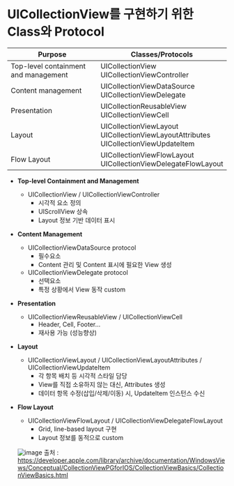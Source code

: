 # UICollectionView를 구현하기 위한 Class와 Protocol

|Purpose|Classes/Protocols|
|---|---|
|Top-level containment and management|UICollectionView<br>UICollectionViewController|
|Content management|UICollectionViewDataSource<br>UICollectionViewDelegate|
|Presentation|UICollectionReusableView<br>UICollectionViewCell|
|Layout|UICollectionViewLayout<br>UICollectionViewLayoutAttributes<br>UICollectionViewUpdateItem|
|Flow Layout|UICollectionViewFlowLayout<br>UICollectionViewDelegateFlowLayout|

- **Top-level Containment and Management**
  - UICollectionView / UICollectionViewController
    - 시각적 요소 정의
    - UIScrollView 상속
    - Layout 정보 기반 데이터 표시
     

- **Content Management**
  - UICollectionViewDataSource protocol
    - 필수요소
    - Content 관리 및 Content 표시에 필요한 View 생성
  - UICollectionViewDelegate protocol
    - 선택요소
    - 특정 상황에서 View 동작 custom

- **Presentation**
  - UICollectionViewReusableView / UICollectionViewCell
    - Header, Cell, Footer...
    - 재사용 가능 (성능향상)

- **Layout**
  - UICollectionViewLayout / UICollectionViewLayoutAttributes / UICollectionViewUpdateItem
    - 각 항목 배치 등 시각적 스타일 담당
    - View를 직접 소유하지 않는 대신, Attributes 생성
    - 데이터 항목 수정(삽입/삭제/이동) 시, UpdateItem 인스턴스 수신

- **Flow Layout**
  - UICollectionViewFlowLayout / UICollectionViewDelegateFlowLayout
    - Grid, line-based layout 구현
    - Layout 정보를 동적으로 custom

  ![image](https://user-images.githubusercontent.com/46417892/147404263-7510fea5-163b-4216-b2ce-e8d890dba15d.png)
  출처 : https://developer.apple.com/library/archive/documentation/WindowsViews/Conceptual/CollectionViewPGforIOS/CollectionViewBasics/CollectionViewBasics.html 
